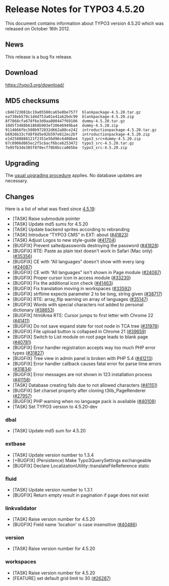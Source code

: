 Release Notes for TYPO3 4.5.20
==============================

This document contains information about TYPO3 version 4.5.20 which was
released on October 16th 2012.

News
----

This release is a bug fix release.

Download
--------

<https://typo3.org/download/>

MD5 checksums
-------------

    c846723081bc19a05580ca65e8be7577  blankpackage-4.5.20.tar.gz
    ea738eb578c1d4d753a01e41ab2bdc90  blankpackage-4.5.20.zip
    8f7868cfa678f6e3d0aa800447f69106  dummy-4.5.20.tar.gz
    10d5f3488b61868b903ef20646949ba4  dummy-4.5.20.zip
    9114666fbc580b972832d662a88ce242  introductionpackage-4.5.20.tar.gz
    b6926b33cfd8f8d5e92b597e812ec2bf  introductionpackage-4.5.20.zip
    e1d2588888121f2351e56d96c6408be4  typo3_src+dummy-4.5.20.zip
    67c0906d065ec2f5cbacf6bce6253472  typo3_src-4.5.20.tar.gz
    7e95fb3de385f8f0ecf78b8bcca065be  typo3_src-4.5.20.zip

Upgrading
---------

The [usual upgrading
procedure](https://docs.typo3.org/typo3cms/InstallationGuide/) applies.
No database updates are necessary.

Changes
-------

Here is a list of what was fixed since
[4.5.19](TYPO3_4.5.19 "wikilink"):

-   \[TASK\] Raise submodule pointer
-   \[TASK\] Update md5 sums for 4.5.20
-   \[TASK\] Update backend sprites according to rebranding
-   \[TASK\] Introduce “TYPO3 CMS” in EXT: about
    ([\#41823](https://forge.typo3.org/issues/41823))
-   \[TASK\] Adjust Logos to new style-guide
    ([\#41704](https://forge.typo3.org/issues/41704))
-   \[BUGFIX\] Prevent saltedpasswords destroying the password
    ([\#41828](https://forge.typo3.org/issues/41828))
-   \[BUGFIX\] RTE: Paste as plain text doesn't work in Safari (Mac
    only) ([\#35356](https://forge.typo3.org/issues/35356))
-   \[BUGFIX\] CE with “All languages” doesn't show with every lang
    ([\#24087](https://forge.typo3.org/issues/24087))
-   \[BUGFIX\] CE with “All languages” isn't shown in Page module
    ([\#24087](https://forge.typo3.org/issues/24087))
-   \[BUGFIX\] Proper cursor icon in access module
    ([\#33230](https://forge.typo3.org/issues/33230))
-   \[BUGFIX\] Fix the additional icon check
    ([\#41463](https://forge.typo3.org/issues/41463))
-   \[BUGFIX\] Fix translation moving in workspaces
    ([\#33592](https://forge.typo3.org/issues/33592))
-   \[BUGFIX\] strftime expects parameter 2 to be long, string given
    ([\#38717](https://forge.typo3.org/issues/38717))
-   \[BUGFIX\] RTE: array\_flip warning on array of languages
    ([\#35147](https://forge.typo3.org/issues/35147))
-   \[BUGFIX\] Words with special characters not added to personal
    dictionary ([\#38653](https://forge.typo3.org/issues/38653))
-   \[BUGFIX\] htmlArea RTE: Cursor jumps to first letter with Chrome 22
    ([\#41411](https://forge.typo3.org/issues/41411))
-   \[BUGFIX\] Do not save expand state for root node in TCA tree
    ([\#31978](https://forge.typo3.org/issues/31978))
-   \[BUGFIX\] File upload button is collapsed in Chrome 21
    ([\#39659](https://forge.typo3.org/issues/39659))
-   \[BUGFIX\] Switch to List module on root page leads to blank page
    ([\#40781](https://forge.typo3.org/issues/40781))
-   \[BUGFIX\] Error handler registration accepts way too much PHP error
    types ([\#31827](https://forge.typo3.org/issues/31827))
-   \[BUGFIX\] Tree view in admin panel is broken with PHP 5.4
    ([\#41213](https://forge.typo3.org/issues/41213))
-   \[BUGFIX\] Error handler callback causes fatal error for parse time
    errors ([\#31834](https://forge.typo3.org/issues/31834))
-   \[BUGFIX\] Error messages are not shown in 123 installation process
    ([\#41158](https://forge.typo3.org/issues/41158))
-   \[TASK\] Database creating fails due to not allowed characters
    ([\#41151](https://forge.typo3.org/issues/41151))
-   \[BUGFIX\] Set charset property after cloning t3lib\_PageRenderer
    ([\#27957](https://forge.typo3.org/issues/27957))
-   \[BUGFIX\] PHP warning when no language pack is available
    ([\#40108](https://forge.typo3.org/issues/40108))
-   \[TASK\] Set TYPO3 version to 4.5.20-dev

### dbal

-   \[TASK\] Update md5 sum for 4.5.20

### extbase

-   \[TASK\] Update version number to 1.3.4
-   \[+BUGFIX\] (Persistence) Make Typo3QuerySettings exchangeable
-   \[BUGFIX\] Declare LocalizationUtility::translateFileReference
    static

### fluid

-   \[TASK\] Update version number to 1.3.1
-   \[BUGFIX\] Return empty result in pagination if page does not exist

### linkvalidator

-   \[TASK\] Raise version number for 4.5.20
-   \[BUGFIX\] Field name 'location' is case insensitive
    ([\#40486](https://forge.typo3.org/issues/40486))

### version

-   \[TASK\] Raise version number for 4.5.20

### workspaces

-   \[TASK\] Raise version number for 4.5.20
-   \[FEATURE\] set default grid limit to 30
    ([\#26287](https://forge.typo3.org/issues/26287))


